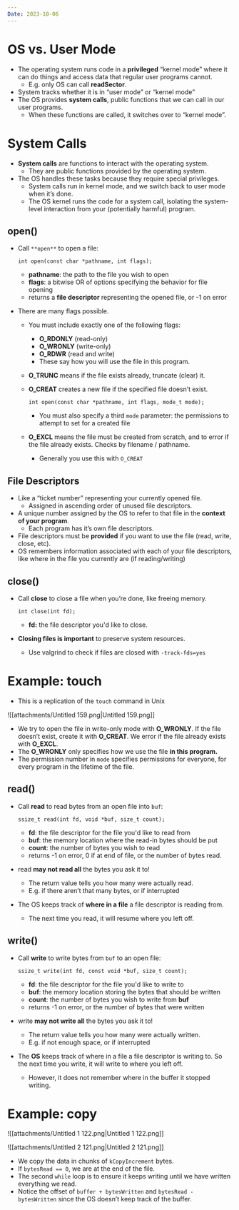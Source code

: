 ```yaml
---
Date: 2023-10-06
---
```

# OS vs. User Mode

- The operating system runs code in a **privileged** “kernel mode” where it can do things and access data that regular user programs cannot.
    - E.g. only OS can call **readSector**.
- System tracks whether it is in “user mode” or “kernel mode”
- The OS provides **system calls**, public functions that we can call in our user programs.
    - When these functions are called, it switches over to “kernel mode”.

# System Calls

- **System calls** are functions to interact with the operating system.
    - They are public functions provided by the operating system.
- The OS handles these tasks because they require special privileges.
    - System calls run in kernel mode, and we switch back to user mode when it’s done.
    - The OS kernel runs the code for a system call, isolating the system-level interaction from your (potentially harmful) program.

## open()

- Call `**open**` to open a file:
    
    `int open(const char *pathname, int flags);`
    
    - **pathname**: the path to the file you wish to open
    - **flags**: a bitwise OR of options specifying the behavior for file opening
    - returns a **file descriptor** representing the opened file, or -1 on error
- There are many flags possible.
    - You must include exactly one of the following flags:
        - **O_RDONLY** (read-only)
        - **O_WRONLY** (write-only)
        - **O_RDWR** (read and write)
        - These say how you will use the file in this program.
    - **O_TRUNC** means if the file exists already, truncate (clear) it.
    - **O_CREAT** creates a new file if the specified file doesn’t exist.
        
        `int open(const char *pathname, int flags, mode_t mode);`
        
        - You must also specify a third `mode` parameter: the permissions to attempt to set for a created file
    - **O_EXCL** means the file must be created from scratch, and to error if the file already exists. Checks by filename / pathname.
        - Generally you use this with `O_CREAT`

## File Descriptors

- Like a “ticket number” representing your currently opened file.
    - Assigned in ascending order of unused file descriptors.
- A unique number assigned by the OS to refer to that file in the **context of your program**.
    - Each program has it’s own file descriptors.
- File descriptors must be **provided** if you want to use the file (read, write, close, etc).
- OS remembers information associated with each of your file descriptors, like where in the file you currently are (if reading/writing)

## close()

- Call **close** to close a file when you’re done, like freeing memory.
    
    `int close(int fd);`
    
    - **fd:** the file descriptor you'd like to close.
- **Closing files is important** to preserve system resources.
    - Use valgrind to check if files are closed with `-track-fds=yes`

# Example: touch

- This is a replication of the `touch` command in Unix

![[attachments/Untitled 159.png|Untitled 159.png]]

- We try to open the file in write-only mode with **O_WRONLY**. If the file doesn’t exist, create it with **O_CREAT**. We error if the file already exists with **O_EXCL**.
- The **O_WRONLY** only specifies how we use the file **in this program.**
- The permission number in `mode` specifies permissions for everyone, for every program in the lifetime of the file.

## read()

- Call **read** to read bytes from an open file into `buf`:
    
    `ssize_t read(int fd, void *buf, size_t count);`
    
    - **fd**: the file descriptor for the file you'd like to read from
    - **buf**: the memory location where the read-in bytes should be put
    - **count**: the number of bytes you wish to read
    - returns -1 on error, 0 if at end of file, or the number of bytes read.
- read **may not read all** the bytes you ask it to!
    - The return value tells you how many were actually read.
    - E.g. if there aren’t that many bytes, or if interrupted
- The OS keeps track of **where in a file** a file descriptor is reading from.
    - The next time you read, it will resume where you left off.

## write()

- Call **write** to write bytes from `buf` to an open file:
    
    `ssize_t write(int fd, const void *buf, size_t count);`
    
    - **fd**: the file descriptor for the file you'd like to write to
    - **buf**: the memory location storing the bytes that should be written
    - **count**: the number of bytes you wish to write from **buf**
    - returns -1 on error, or the number of bytes that were written
- write **may not write all** the bytes you ask it to!
    - The return value tells you how many were actually written.
    - E.g. if not enough space, or if interrupted
- The **OS** keeps track of where in a file a file descriptor is writing to. So the next time you write, it will write to where you left off.
    - However, it does not remember where in the buffer it stopped writing.

# Example: copy

![[attachments/Untitled 1 122.png|Untitled 1 122.png]]

![[attachments/Untitled 2 121.png|Untitled 2 121.png]]

- We copy the data in chunks of `kCopyIncrement` bytes.
- If `bytesRead == 0`, we are at the end of the file.
- The second `while` loop is to ensure it keeps writing until we have written everything we read.
- Notice the offset of `buffer + bytesWritten` and `bytesRead - bytesWritten` since the OS doesn’t keep track of the buffer.